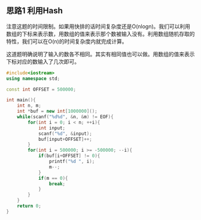 ## 思路1 利用Hash

注意这题的时间限制。如果用快排的话时间复杂度还是O(nlogn)。我们可以利用数组的下标来表示数，用数组的值来表示那个数被输入没有。利用数组随机存取的特性，我们可以在O(n)的时间复杂度内就完成计算。

这道题明确说明了输入的数各不相同。其实有相同值也可以做。用数组的值来表示下标对应的数输入了几次即可。

```cpp
#include<iostream>
using namespace std;

const int OFFSET = 500000;

int main(){
    int n, m;
    int *buf = new int[1000000]();
    while(scanf("%d%d", &n, &m) != EOF){
        for(int i = 0; i < n; ++i){
            int input;
            scanf("%d", &input);
            buf[input+OFFSET]++;
        }
        for(int i = 500000; i >= -500000; --i){
            if(buf[i+OFFSET] != 0){
                printf("%d ", i);
                m--;
            }
            if(m == 0){
                break;
            }
        }
    }
    return 0;
}
```